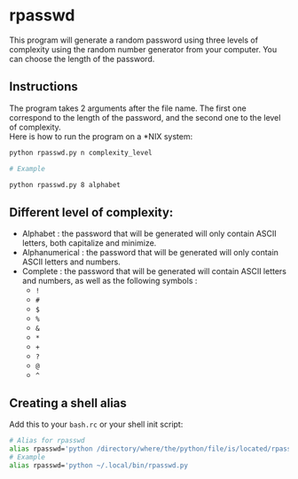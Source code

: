 # rpasswd
This program will generate a random password using three levels of complexity using the random number generator from your computer. You can choose the length of the password.

## Instructions

The program takes 2 arguments after the file name. The first one correspond to the length of the password, and the second one to the level of complexity.  
Here is how to run the program on a *NIX system:

```bash
python rpasswd.py n complexity_level

# Example

python rpasswd.py 8 alphabet
```

## Different level of complexity:

- Alphabet : the password that will be generated will only contain ASCII letters, both capitalize and minimize.
- Alphanumerical : the password that will be generated will only contain ASCII letters and numbers.
- Complete : the password that will be generated will contain ASCII letters and numbers, as well as the following symbols :
  - `!`
  - `#`
  - `$`
  - `%`
  - `&`
  - `*`
  - `+`
  - `?`
  - `@`
  - `^`

## Creating a shell alias

Add this to your `bash.rc` or your shell init script:
```bash
# Alias for rpasswd
alias rpasswd='python /directory/where/the/python/file/is/located/rpasswd.py'
# Example
alias rpasswd='python ~/.local/bin/rpasswd.py
```
